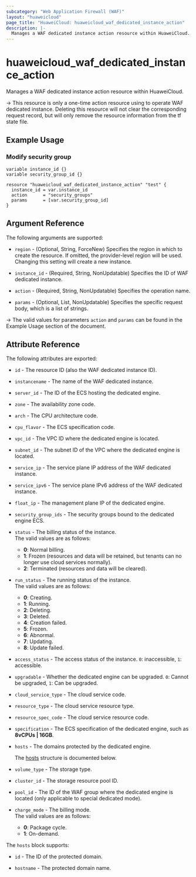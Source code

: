 ```yaml
---
subcategory: "Web Application Firewall (WAF)"
layout: "huaweicloud"
page_title: "HuaweiCloud: huaweicloud_waf_dedicated_instance_action"
description: |-
  Manages a WAF dedicated instance action resource within HuaweiCloud.
---
```


# huaweicloud_waf_dedicated_instance_action

Manages a WAF dedicated instance action resource within HuaweiCloud.

-> This resource is only a one-time action resource using to operate WAF dedicated instance. Deleting this resource will
   not clear the corresponding request record, but will only remove the resource information from the tf state file.

## Example Usage

### Modify security group

```hcl
variable instance_id {}
variable security_group_id {}

resource "huaweicloud_waf_dedicated_instance_action" "test" {
  instance_id = var.instance_id
  action      = "security_groups"
  params      = [var.security_group_id]
}
```

## Argument Reference

The following arguments are supported:

* `region` - (Optional, String, ForceNew) Specifies the region in which to create the resource.
  If omitted, the provider-level region will be used. Changing this setting will create a new instance.

* `instance_id` - (Required, String, NonUpdatable) Specifies the ID of WAF dedicated instance.

* `action` - (Required, String, NonUpdatable) Specifies the operation name.

* `params` - (Optional, List, NonUpdatable) Specifies the specific request body, which is a list of strings.

-> The valid values for parameters `action` and `params` can be found in the Example Usage section of the document.

## Attribute Reference

The following attributes are exported:

* `id` - The resource ID (also the WAF dedicated instance ID).

* `instancename` - The name of the WAF dedicated instance.

* `server_id` - The ID of the ECS hosting the dedicated engine.

* `zone` - The availability zone code.

* `arch` - The CPU architecture code.

* `cpu_flavor` - The ECS specification code.

* `vpc_id` - The VPC ID where the dedicated engine is located.

* `subnet_id` - The subnet ID of the VPC where the dedicated engine is located.

* `service_ip` - The service plane IP address of the WAF dedicated instance.

* `service_ipv6` - The service plane IPv6 address of the WAF dedicated instance.

* `float_ip` - The management plane IP of the dedicated engine.

* `security_group_ids` - The security groups bound to the dedicated engine ECS.

* `status` - The billing status of the instance.  
  The valid values are as follows:
  + **0**: Normal billing.
  + **1**: Frozen (resources and data will be retained, but tenants can no longer use cloud services normally).
  + **2**: Terminated (resources and data will be cleared).

* `run_status` - The running status of the instance.  
  The valid values are as follows:
  + **0**: Creating.
  + **1**: Running.
  + **2**: Deleting.
  + **3**: Deleted.
  + **4**: Creation failed.
  + **5**: Frozen.
  + **6**: Abnormal.
  + **7**: Updating.
  + **8**: Update failed.

* `access_status` - The access status of the instance. `0`: inaccessible, `1`: accessible.

* `upgradable` - Whether the dedicated engine can be upgraded. `0`: Cannot be upgraded, `1`: Can be upgraded.

* `cloud_service_type` - The cloud service code.

* `resource_type` - The cloud service resource type.

* `resource_spec_code` - The cloud service resource code.

* `specification` - The ECS specification of the dedicated engine, such as **8vCPUs | 16GB**.

* `hosts` - The domains protected by the dedicated engine.

  The [hosts](#dedicated_domain_instance_hosts) structure is documented below.

* `volume_type` - The storage type.

* `cluster_id` - The storage resource pool ID.

* `pool_id` - The ID of the WAF group where the dedicated engine is located (only applicable to special dedicated mode).

* `charge_mode` - The billing mode.  
  The valid values are as follows:
  + **0**: Package cycle.
  + **1**: On-demand.

<a name="dedicated_domain_instance_hosts"></a>
The `hosts` block supports:

* `id` - The ID of the protected domain.

* `hostname` - The protected domain name.
